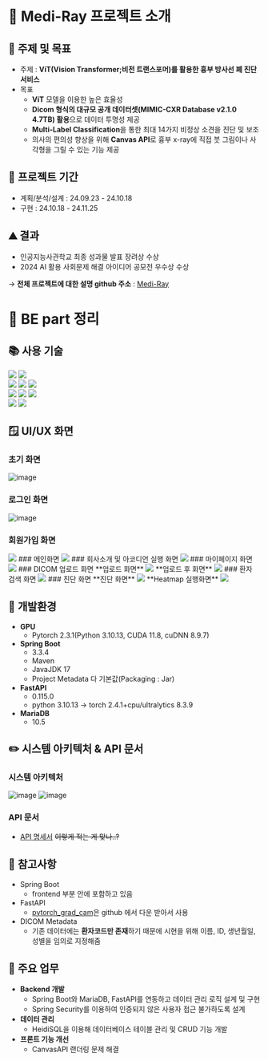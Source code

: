 # 📘 Medi-Ray 프로젝트 소개
## 📢 주제 및 목표
+ 주제 : **ViT(Vision Transformer;비전 트랜스포머)를 활용한 흉부 방사선 폐 진단 서비스**
+ 목표
  + **ViT** 모델을 이용한 높은 효율성
  + **Dicom 형식의 대규모 공개 데이터셋(MIMIC-CXR Database v2.1.0 4.7TB) 활용**으로 데이터 투명성 제공
  + **Multi-Label Classification**을 통한 최대 14가지 비정상 소견을 진단 및 보조
  + 의사의 편의성 향상을 위해  **Canvas API**로 흉부 x-ray에 직접 붓 그림이나 사각형을 그릴 수 있는 기능 제공
## 📆 프로젝트 기간 
+ 계획/분석/설계 : 24.09.23 - 24.10.18
+ 구현 : 24.10.18 - 24.11.25
## ⛰️ 결과
+ 인공지능사관학교 최종 성과물 발표 장려상 수상  
+ 2024 AI 활용 사회문제 해결 아이디어 공모전 우수상 수상
  
→ **전체 프로젝트에 대한 설명 github 주소** : [Medi-Ray](https://github.com/JIWOONG12/Medi-Ray)  
  
       
# 📄 BE part 정리  
## 📚 사용 기술
<div> 
  <img src="https://img.shields.io/badge/java-007396?style=for-the-badge&logo=java&logoColor=white"> 
  <img src="https://img.shields.io/badge/python-3776AB?style=for-the-badge&logo=python&logoColor=white">
  <br>
  
  <img src="https://img.shields.io/badge/html5-E34F26?style=for-the-badge&logo=html5&logoColor=white">
  <img src="https://img.shields.io/badge/javascript-F7DF1E?style=for-the-badge&logo=javascript&logoColor=black">
  <img src="https://img.shields.io/badge/jquery-0769AD?style=for-the-badge&logo=jquery&logoColor=white">
  <br>
  
  <img src="https://img.shields.io/badge/springboot-6DB33F?style=for-the-badge&logo=springboot&logoColor=white"> 
  <img src="https://img.shields.io/badge/fastapi-009688?style=for-the-badge&logo=fastapi&logoColor=white">
  <img src="https://img.shields.io/badge/mariaDB-003545?style=for-the-badge&logo=mariaDB&logoColor=white">
  <br>

  <img src="https://img.shields.io/badge/docker-2496ED?style=for-the-badge&logo=docker&logoColor=white">
  <img src="https://img.shields.io/badge/github-181717?style=for-the-badge&logo=github&logoColor=white">
</div>

## 🪟 UI/UX 화면
### 초기 화면
![image](https://github.com/user-attachments/assets/6776682c-c19a-4029-9fb8-835848d43fbb)
### 로그인 화면
![image](https://github.com/user-attachments/assets/4fd04436-15d1-46e5-8f94-800f974229c0)
### 회원가입 화면
<img src="https://github.com/user-attachments/assets/ce4ed0ce-a0b8-4c56-bd6c-d4895fdc5373" />
### 메인화면
<img src="https://github.com/user-attachments/assets/641fdae3-00e6-4e0b-a323-efa4072dbdb9" />
### 회사소개 및 아코디언 실행 화면
<img src="https://github.com/user-attachments/assets/5b67b562-47b4-4941-9fac-3e68902118bc" />
### 마이페이지 화면
<img src="https://github.com/user-attachments/assets/7d88cc34-bc8c-4883-9d72-ed777fd70995" />
### DICOM 업로드 화면
**업로드 화면**
<img src="https://github.com/user-attachments/assets/804b845a-3ad4-4629-8842-f4f2bc65b38a" />
**업로드 후 화면**
<img src="https://github.com/user-attachments/assets/4c36335a-9004-45df-8afd-8138e7e9b073" />
### 환자 검색 화면
<img src="https://github.com/user-attachments/assets/69bec279-6c6d-4c11-a7b3-4e118514247b" />
### 진단 화면
**진단 화면**
<img src="https://github.com/user-attachments/assets/cde4eb42-e800-4e04-98be-d6bded75e81a" />
**Heatmap 실행화면**
<img src="https://github.com/user-attachments/assets/959a808d-9a5c-4adb-aa97-8d85245b5b30" />

## 📌 개발환경
+ **GPU**
  + Pytorch 2.3.1(Python 3.10.13, CUDA 11.8, cuDNN 8.9.7)
+ **Spring Boot**
  + 3.3.4
  + Maven
  + JavaJDK 17
  + Project Metadata 다 기본값(Packaging : Jar)
+ **FastAPI**
  + 0.115.0
  + python 3.10.13 → torch 2.4.1+cpu/ultralytics 8.3.9
+ **MariaDB**
  + 10.5
 
## ✏️ 시스템 아키텍처 & API 문서
### 시스템 아키텍처
![image](https://github.com/user-attachments/assets/85982069-141e-4ebe-94cc-23ce20919ff2)
![image](https://github.com/user-attachments/assets/873e0903-c74a-431d-bf39-ec71af63fcd8)

### API 문서
+ [API 명세서](https://docs.google.com/spreadsheets/d/1gWSqK_wsTl03aVV3zX7HH4mJWQ9vPX0HMhkupyEhzwc/edit?usp=sharing) ~~이렇게 적는 게 맞나..?~~

## 📝 참고사항
+ Spring Boot
  + frontend 부분 안에 포함하고 있음
+ FastAPI
  + [pytorch_grad_cam](https://github.com/jacobgil/pytorch-grad-cam/tree/master)은 github 에서 다운 받아서 사용
+ DICOM Metadata
  + 기존 데이터에는 **환자코드만 존재**하기 때문에 시현을 위해 이름, ID, 생년월일, 성별을 임의로 지정해줌

  
## 👷 주요 업무
+ **Backend 개발**
  + Spring Boot와 MariaDB, FastAPI를 연동하고 데이터 관리 로직 설계 및 구현
  + Spring Security를 이용하여 인증되지 않은 사용자 접근 불가하도록 설계
+ **데이터 관리**
  + HeidiSQL을 이용해 데이터베이스 테이블 관리 및 CRUD 기능 개발
+ **프론트 기능 개선**
  + CanvasAPI 랜더링 문제 해결
